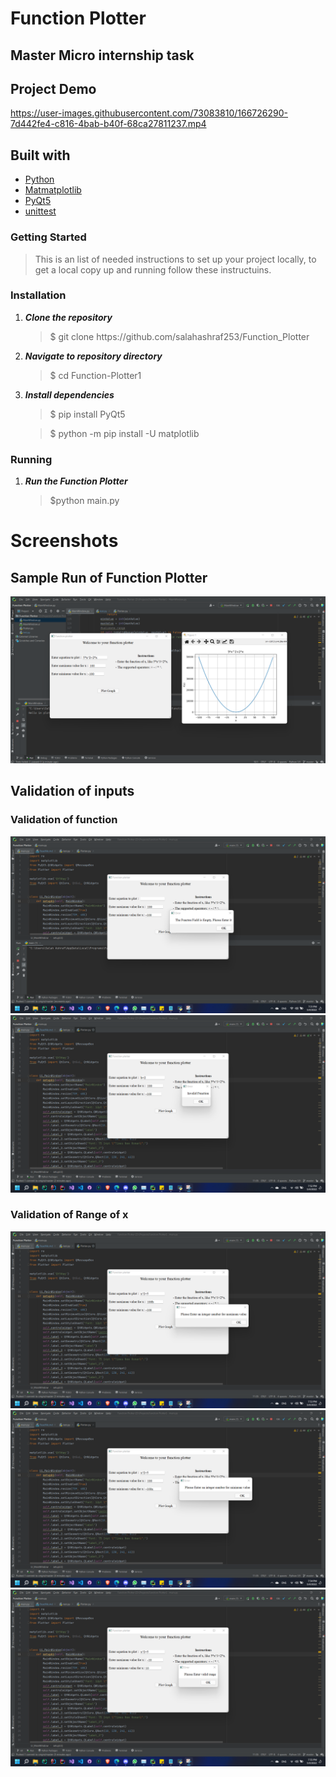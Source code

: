 <h1>Function Plotter</h1>
<h2>Master Micro internship task</h2>
<h2>Project Demo</h2> 

https://user-images.githubusercontent.com/73083810/166726290-7d442fe4-c816-4bab-b40f-68ca27811237.mp4


<h2>Built with</h2>
<ul>
  <li><a href="https://www.python.org/">Python</a></li>
  <li><a href="https://matplotlib.org/">Matmatplotlib</a></li>
  <li><a href="https://pypi.org/project/PyQt5/">PyQt5</a></li>
  <li><a href="https://realpython.com/python-testing/#:~:text=unittest%20has%20been%20built%20into,for%20writing%20and%20executing%20tests.">unittest</a></li>
</ul>
   
<h3>Getting Started</h3>
<blockquote>
  <p>This is an list of needed instructions to set up your project locally, to get a local copy up and running follow these instructuins.
 </p>
</blockquote>
<h3 href="#installation">Installation</h3>
<ol>
  <li><strong><em>Clone the repository</em></strong>
    <blockquote>$ git clone https://github.com/salahashraf253/Function_Plotter</blockquote>
  </li>
  <li> 
  <strong><em>Navigate to repository directory
</em></strong>
    <blockquote>$ cd Function-Plotter1</blockquote>
  </li>
  <li> 
  <strong><em>Install dependencies
</em></strong>
 <blockquote>$ pip install PyQt5</blockquote>
    <blockquote>$ python -m pip install -U matplotlib</blockquote>

  </li>
</ol>
<h3 href="#Running">Running</h3>
<ol>
  <li><strong><em>Run the Function Plotter </em></strong>
       <blockquote>$python main.py </blockquote>
  </li>
</ol>
<h1>Screenshots</h1>
<h2>Sample Run of Function Plotter</h2>
<img src="https://github.com/salahashraf253/Function_Plotter/blob/master/Screenshots/1.png">
<h2>Validation of inputs</h2>
<h3>Validation of function</h3>
<img src="https://github.com/salahashraf253/Function_Plotter/blob/master/Screenshots/4.png">
<br>
<img src="https://github.com/salahashraf253/Function_Plotter/blob/master/Screenshots/5.png">
<h3>Validation of Range of x</h3>
<img src="https://github.com/salahashraf253/Function_Plotter/blob/master/Screenshots/6.png">
<br>
<img src="https://github.com/salahashraf253/Function_Plotter/blob/master/Screenshots/7.png">
<br>
<img src="https://github.com/salahashraf253/Function_Plotter/blob/master/Screenshots/8.png">